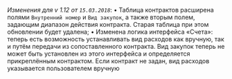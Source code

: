 _Изменения для v 1.12 от `15.03.2018`_:
• Таблица контрактов расширена полями `Внутренний номер` и `Вид закупок`, а также вторым полем, задающим диапазон действия контракта. Старая таблица при этом обновлении будет удалена;
• Изменена логика интерфейса «Счета»: теперь есть возможность устанавливать вид расходов как вручную, так и путём передачи из сопоставленного контракта. Вид закупок теперь не может быть установлен из этого интерфейса и определяется прикреплённым контрактом. Если контракт не задан, вид расходов указывается пользователем вручную

